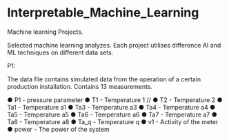 # Interpretable_Machine_Learning
Machine learning Projects.

Selected machine learning analyzes. Each project utilises difference AI and ML techniques on different data sets.

P1:

The data file contains simulated data from the operation of a certain production installation. Contains 13 measurements.

● P1 - pressure parameter
● T1 - Temperature 1 //
● T2 - Temperature 2
● Ta1 - Temperature a1
● Ta3 - Temperature a3
● Ta4 - Temperature a4
● Ta5 - Temperature a5
● Ta6 - Temperature a6
● Ta7 - Temperature a7
● Ta8 - Temperature a8
● Ta_q - Temperature q
● v1 - Activity of the meter
● power - The power of the system

